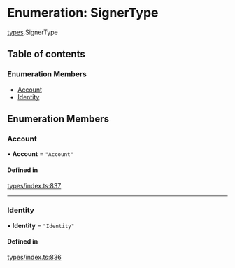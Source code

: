 # Enumeration: SignerType

[types](../wiki/types).SignerType

## Table of contents

### Enumeration Members

- [Account](../wiki/types.SignerType#account)
- [Identity](../wiki/types.SignerType#identity)

## Enumeration Members

### Account

• **Account** = ``"Account"``

#### Defined in

[types/index.ts:837](https://github.com/PolymeshAssociation/polymesh-sdk/blob/2d3ac2ae/src/types/index.ts#L837)

___

### Identity

• **Identity** = ``"Identity"``

#### Defined in

[types/index.ts:836](https://github.com/PolymeshAssociation/polymesh-sdk/blob/2d3ac2ae/src/types/index.ts#L836)
